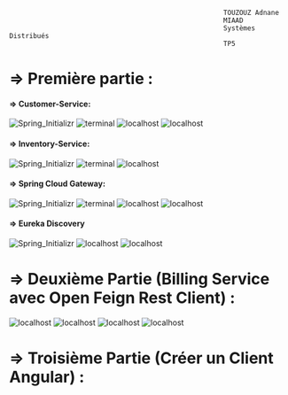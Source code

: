                                                           TOUZOUZ Adnane
                                                          MIAAD
                                                          Systèmes Distribués
                                                          TP5
                                                          
                                                          
     
# => Première partie :
#### => Customer-Service:
![Spring_Initializr](https://github.com/T-adnane/architecture-micro-service/assets/115072337/d2e7d09d-ce34-45d1-92fd-bfdd5d11c363)
![terminal](https://github.com/T-adnane/architecture-micro-service/assets/115072337/eb2fdd2c-47d0-4b79-925c-deedb4875093)
![localhost](https://github.com/T-adnane/architecture-micro-service/assets/115072337/90821df5-d093-463d-b3f8-b53ec03aea9b)
![localhost](https://github.com/T-adnane/architecture-micro-service/assets/115072337/152f6b93-fec1-4edb-9c21-bf8401d2a97f)

#### => Inventory-Service:
![Spring_Initializr](https://github.com/T-adnane/architecture-micro-service/assets/115072337/3896193b-bf36-4866-acd8-35e5d3f8b821)
![terminal](https://github.com/T-adnane/architecture-micro-service/assets/115072337/e2b8604f-b661-4e0a-a9cc-5d657a8b2def)
![localhost](https://github.com/T-adnane/architecture-micro-service/assets/115072337/4c34f04a-fdc9-4592-b197-ee9bdd4b896d)

#### => Spring Cloud Gateway:
![Spring_Initializr](https://github.com/T-adnane/architecture-micro-service/assets/115072337/80ef5cd9-3c8f-4983-8c5c-64ffc84fe87b)
![terminal](https://github.com/T-adnane/architecture-micro-service/assets/115072337/5388f6ec-55e5-447f-ba96-89bd24ba49fd)
![localhost](https://github.com/T-adnane/architecture-micro-service/assets/115072337/650d6695-4add-4e81-ac89-74ebc7497b7d)
![localhost](https://github.com/T-adnane/architecture-micro-service/assets/115072337/de61c694-9830-4099-b58c-9fa2df7e3b0f)

#### => Eureka Discovery
![Spring_Initializr](https://github.com/T-adnane/architecture-micro-service/assets/115072337/97b826ef-e530-4ec1-8efa-98cc8d2c46fd)
![localhost](https://github.com/T-adnane/architecture-micro-service/assets/115072337/261ce600-e4eb-498e-8d75-ae7c77c577e4)
![localhost](https://github.com/T-adnane/architecture-micro-service/assets/115072337/1d3f9211-586d-4adb-a2a3-55cbc98c4f8f)

# => Deuxième Partie (Billing Service avec Open Feign Rest Client) :
![localhost](https://github.com/T-adnane/architecture-micro-service/assets/115072337/765b8400-1723-4e91-a688-a2759aae94e0)
![localhost](https://github.com/T-adnane/architecture-micro-service/assets/115072337/89fc8160-f0cf-4c5c-8954-3c1fe1ce61b1)
![localhost](https://github.com/T-adnane/architecture-micro-service/assets/115072337/c0643592-791a-40b5-80be-cef70d82026b)
![localhost](https://github.com/T-adnane/architecture-micro-service/assets/115072337/49cad106-9685-4ff5-912d-acf398bb86bb)

# => Troisième Partie (Créer un Client Angular) :
